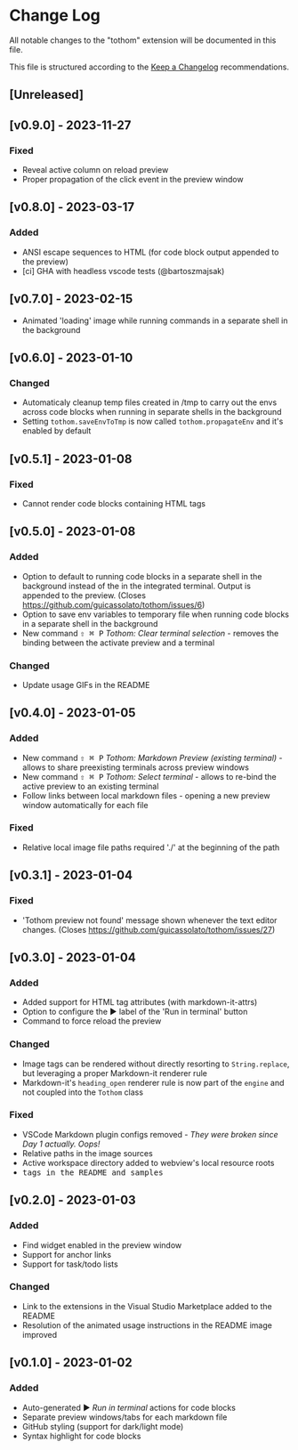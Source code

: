 # Change Log

All notable changes to the "tothom" extension will be documented in this file.

This file is structured according to the [Keep a Changelog](http://keepachangelog.com/) recommendations.

## [Unreleased]

## [v0.9.0] - 2023-11-27

### Fixed

- Reveal active column on reload preview
- Proper propagation of the click event in the preview window

## [v0.8.0] - 2023-03-17

### Added

- ANSI escape sequences to HTML (for code block output appended to the preview)
- [ci] GHA with headless vscode tests (@bartoszmajsak)

## [v0.7.0] - 2023-02-15

- Animated 'loading' image while running commands in a separate shell in the background

## [v0.6.0] - 2023-01-10

### Changed

- Automaticaly cleanup temp files created in /tmp to carry out the envs across code blocks when running in separate shells in the background
- Setting `tothom.saveEnvToTmp` is now called `tothom.propagateEnv` and it's enabled by default

## [v0.5.1] - 2023-01-08

### Fixed

- Cannot render code blocks containing HTML tags

## [v0.5.0] - 2023-01-08

### Added

- Option to default to running code blocks in a separate shell in the background instead of the in the integrated terminal. Output is appended to the preview. (Closes https://github.com/guicassolato/tothom/issues/6)
- Option to save env variables to temporary file when running code blocks in a separate shell in the background
- New command <kbd>⇧ ⌘ P</kbd> _Tothom: Clear terminal selection_ - removes the binding between the activate preview and a terminal

### Changed

- Update usage GIFs in the README

## [v0.4.0] - 2023-01-05

### Added

- New command <kbd>⇧ ⌘ P</kbd> _Tothom: Markdown Preview (existing terminal)_ - allows to share preexisting terminals across preview windows
- New command <kbd>⇧ ⌘ P</kbd> _Tothom: Select terminal_ - allows to re-bind the active preview to an existing terminal
- Follow links between local markdown files - opening a new preview window automatically for each file

### Fixed

- Relative local image file paths required './' at the beginning of the path

## [v0.3.1] - 2023-01-04

### Fixed

- 'Tothom preview not found' message shown whenever the text editor changes. (Closes https://github.com/guicassolato/tothom/issues/27)

## [v0.3.0] - 2023-01-04

### Added

- Added support for HTML tag attributes (with markdown-it-attrs)
- Option to configure the ▶️ label of the 'Run in terminal' button
- Command to force reload the preview

### Changed

- Image tags can be rendered without directly resorting to `String.replace`, but leveraging a proper Markdown-it renderer rule
- Markdown-it's `heading_open` renderer rule is now part of the `engine` and not coupled into the `Tothom` class

### Fixed

- VSCode Markdown plugin configs removed - _They were broken since Day 1 actually. Oops!_
- Relative paths in the image sources
- Active workspace directory added to webview's local resource roots
- <kbd> tags in the README and samples

## [v0.2.0] - 2023-01-03

### Added

- Find widget enabled in the preview window
- Support for anchor links
- Support for task/todo lists

### Changed

- Link to the extensions in the Visual Studio Marketplace added to the README
- Resolution of the animated usage instructions in the README image improved

## [v0.1.0] - 2023-01-02

### Added

- Auto-generated ▶️ _Run in terminal_ actions for code blocks
- Separate preview windows/tabs for each markdown file
- GitHub styling (support for dark/light mode)
- Syntax highlight for code blocks
